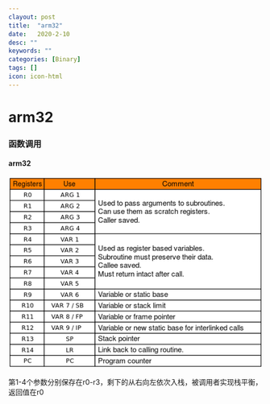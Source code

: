 ```yaml
---
clayout: post
title:  "arm32"
date:   2020-2-10
desc: ""
keywords: ""
categories: [Binary]
tags: []
icon: icon-html
---
```


# arm32

### 函数调用

#### arm32

![ARM_Calling_Convention](https://raw.githubusercontent.com/AiDaiP/images/master/pwn/ARM_Calling_Convention.png)

第1-4个参数分别保存在r0-r3，剩下的从右向左依次入栈，被调用者实现栈平衡，返回值在r0